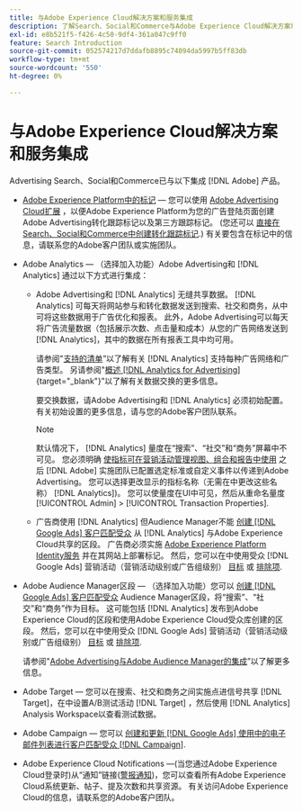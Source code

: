 ```yaml
---
title: 与Adobe Experience Cloud解决方案和服务集成
description: 了解Search、Social和Commerce与Adobe Experience Cloud解决方案和服务的集成。
exl-id: e8b521f5-f426-4c50-9df4-361a047c9ff0
feature: Search Introduction
source-git-commit: 052574217d7ddafb8895c74094da5997b5ff83db
workflow-type: tm+mt
source-wordcount: '550'
ht-degree: 0%

---
```


# 与Adobe Experience Cloud解决方案和服务集成

Advertising Search、Social和Commerce已与以下集成 [!DNL Adobe] 产品。

* [Adobe Experience Platform中的标记](https://experienceleague.adobe.com/docs/experience-platform/tags/extensions/client/overview.html)  — 您可以使用 [Adobe Advertising Cloud扩展](https://exchange.adobe.com/apps/ec/100155) ，以便Adobe Experience Platform为您的广告登陆页面创建Adobe Advertising转化跟踪标记以及第三方跟踪标记。 (您还可以 [直接在Search、Social和Commerce中创建转化跟踪标记](/help/search-social-commerce/tools/conversion-tag-generate.md).) 有关要包含在标记中的信息，请联系您的Adobe客户团队或实施团队。

* Adobe Analytics — （选择加入功能）Adobe Advertising和 [!DNL Analytics] 通过以下方式进行集成：

   * Adobe Advertising和 [!DNL Analytics] 无缝共享数据。 [!DNL Analytics] 可每天将网站参与和转化数据发送到搜索、社交和商务，从中可将这些数据用于广告优化和报表。 此外，Adobe Advertising可以每天将广告流量数据（包括展示次数、点击量和成本）从您的广告网络发送到 [!DNL Analytics]，其中的数据在所有报表工具中均可用。

     请参阅&quot;[支持的清单](/help/search-social-commerce/introduction/supported-inventory.md)”以了解有关 [!DNL Analytics] 支持每种广告网络和广告类型。 另请参阅&quot;[概述 [!DNL Analytics for Advertising]](https://experienceleague.adobe.com/docs/advertising/integrations/analytics/overview.html){target="_blank"}”以了解有关数据交换的更多信息。

     要交换数据，请Adobe Advertising和 [!DNL Analytics] 必须初始配置。 有关初始设置的更多信息，请与您的Adobe客户团队联系。

     >[!NOTE]
     >
     >默认情况下， [!DNL Analytics] 量度在“搜索”、“社交”和“商务”屏幕中不可见。 您必须明确 [使指标可在营销活动管理视图、组合和报告中使用](/help/search-social-commerce/admin/transaction-properties/transaction-property-about.md) 之后 [!DNL Adobe] 实施团队已配置选定标准或自定义事件以传递到Adobe Advertising。 您可以选择更改显示的指标名称（无需在中更改这些名称） [!DNL Analytics])。 您可以使量度在UI中可见，然后从重命名量度 [!UICONTROL Admin] > [!UICONTROL Transaction Properties].

   * 广告商使用 [!DNL Analytics] 但Audience Manager不能 [创建 [!DNL Google Ads] 客户匹配受众](/help/search-social-commerce/campaign-management/campaigns/google-audience-from-adobe-audience.md) 从 [!DNL Analytics] 与Adobe Experience Cloud共享的区段。 广告商必须实施 [Adobe Experience Platform Identity服务](https://experienceleague.adobe.com/docs/id-service/using/home.html) 并在其网站上部署标记。 然后，您可以在中使用受众 [!DNL Google Ads] 营销活动（营销活动级别或广告组级别） [目标](/help/search-social-commerce/campaign-management/campaigns/audience-targets-manage.md) 或 [排除项](/help/search-social-commerce/campaign-management/campaigns/audience-exclusions-manage.md).

* Adobe Audience Manager区段 — （选择加入功能）您可以 [创建 [!DNL Google Ads] 客户匹配受众](/help/search-social-commerce/campaign-management/campaigns/google-audience-from-adobe-audience.md) Audience Manager区段，将“搜索”、“社交”和“商务”作为目标。 这可能包括 [!DNL Analytics] 发布到Adobe Experience Cloud的区段和使用Adobe Experience Cloud受众库创建的区段。 然后，您可以在中使用受众 [!DNL Google Ads] 营销活动（营销活动级别或广告组级别） [目标](/help/search-social-commerce/campaign-management/campaigns/audience-targets-manage.md) 或 [排除项](/help/search-social-commerce/campaign-management/campaigns/audience-exclusions-manage.md).

  请参阅&quot;[Adobe Advertising与Adobe Audience Manager的集成](https://experienceleague.adobe.com/docs/advertising/integrations/audience-manager/overview.html)”以了解更多信息。

* Adobe Target — 您可以在搜索、社交和商务之间实施点进信号共享 [!DNL Target]，在中设置A/B测试活动 [!DNL Target] ，然后使用 [!DNL Analytics] Analysis Workspace以查看测试数据。

* Adobe Campaign — 您可以 [创建和更新 [!DNL Google Ads] 使用中的电子邮件列表进行客户匹配受众 [!DNL Campaign]](/help/search-social-commerce/campaign-management/campaigns/google-audience-from-campaign-email-list.md).

* Adobe Experience Cloud Notifications —(当您通过Adobe Experience Cloud登录时)从“通知”链接([警报通知](/help/search-social-commerce/assets/notifications-panel.png "警报通知"))，您可以查看所有Adobe Experience Cloud系统更新、帖子、提及次数和共享资源。 有关访问Adobe Experience Cloud的信息，请联系您的Adobe客户团队。
